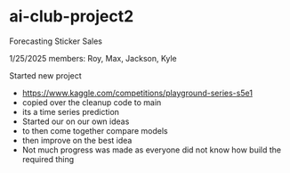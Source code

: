 # ai-club-project2
Forecasting Sticker Sales

1/25/2025
members: Roy, Max, Jackson, Kyle



Started new project



- https://www.kaggle.com/competitions/playground-series-s5e1
- copied over the cleanup code to main
- its a time series prediction
- Started our on our own ideas
- to then come together compare models
- then improve on the best idea
- Not much progress was made as everyone did not know how build the required thing
  
